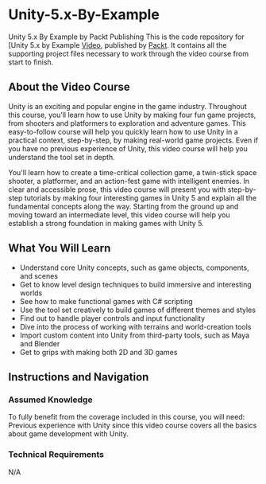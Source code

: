 # Unity-5.x-By-Example
Unity 5.x By Example by Packt Publishing
This is the code repository for [Unity 5.x by Example [Video](https://www.packtpub.com/game-development/unity-5x-example-video), published by [Packt](https://www.packtpub.com/?utm_source=github). It contains all the supporting project files necessary to work through the video course from start to finish.
## About the Video Course
Unity is an exciting and popular engine in the game industry. Throughout this course, you’ll learn how to use Unity by making four fun game projects, from shooters and platformers to exploration and adventure games. This easy-to-follow course will help you quickly learn how to use Unity in a practical context, step-by-step, by making real-world game projects. Even if you have no previous experience of Unity, this video course will help you understand the tool set in depth.

You'll learn how to create a time-critical collection game, a twin-stick space shooter, a platformer, and an action-fest game with intelligent enemies. In clear and accessible prose, this video course will present you with step-by-step tutorials by making four interesting games in Unity 5 and explain all the fundamental concepts along the way. Starting from the ground up and moving toward an intermediate level, this video course will help you establish a strong foundation in making games with Unity 5.

<H2>What You Will Learn</H2>
<DIV class=book-info-will-learn-text>
<UL>
<LI>Understand core Unity concepts, such as game objects, components, and scenes 
<LI>Get to know level design techniques to build immersive and interesting worlds
<LI>See how to make functional games with C# scripting
<LI>Use the tool set creatively to build games of different themes and styles 
<LI>Find out to handle player controls and input functionality 
<LI>Dive into the process of working with terrains and world-creation tools 
<LI>Import custom content into Unity from third-party tools, such as Maya and Blender
<LI>Get to grips with making both 2D and 3D games </LI></UL></DIV>

## Instructions and Navigation
### Assumed Knowledge
To fully benefit from the coverage included in this course, you will need:<br/>
Previous experience with Unity since this video course covers all the basics about game development with Unity. 
### Technical Requirements
N/A
